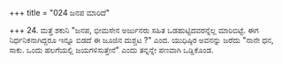 +++
title = "024 ಜನಪ ಮಾರಿದೆ"

+++
24. ಮತ್ತೆ ಶಕುನಿ "ಜನಪ, ಭೀಮಸೇನ ಅರ್ಜುನರು ಸಹಿತ ಒಡಹುಟ್ಟಿದವರನ್ನೆಲ್ಲ ಮಾರಿಬಿಟ್ಟೆ. ಈಗ ನಿರ್ಧನಿಕನಾಗಿದ್ದರೂ ಇನ್ನೂ ಬಿಡದೆ ಈ ಜೂಜಿನ ದುಶ್ಚಟ ?" ಎಂದ. ಯುಧಿಷ್ಠಿರ ಅವನನ್ನು ಜರೆದು "ನಾನೇ ಧನ, ಸಾಕು. ಒಂದು ಹಲಗೆಯಲ್ಲಿ ಜಯಗಳಿಸುತ್ತೇನೆ" ಎಂದು ತನ್ನನ್ನೇ ಪಣವಾಗಿ ಒಡ್ಡಿಕೊಂಡ.